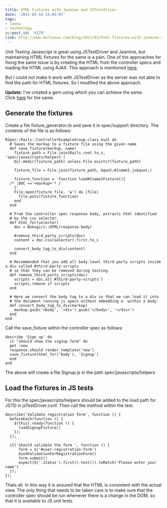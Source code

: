 ```yaml
---
title: HTML Fixtures with Jasmine and JSTestdriver
date: '2011-03-14 15:03:07'
tags:
- leena
- technology
wp:post_id: '4179'
link: http://www.multunus.com/blog/2011/03/html-fixtures-with-jasmine-and-jstestdriver/
---
```


Unit Testing Javascript is great using JSTestDriver and Jasmine, but maintaining HTML fixtures for the same is a pain. One of the approaches for fixing the same issue is by creating the HTML from the controller specs and loading the HTML using AJAX. This approach is mentioned [here](http://pivotallabs.com/users/jb/blog/articles/1152).

But I could not make it work with JSTestDriver as the server was not able to find the path for HTML fixtures. So I modified the above approach.

**Update:** I’ve created a gem using which you can achieve the same. Click [here](https://github.com/multunus/js_fixtures) for the same.


## Generate the fixtures
Create a file fixture_generator.rb and save it in spec/support directory. The contents of the file is as follows:

```
RSpec::Rails::ControllerExampleGroup.class_eval do
  # Saves the markup to a fixture file using the given name
  def save_fixture(markup, name)
    fixture_path = File.join(Rails.root.to_s, 'spec/javascripts/helpers')
    Dir.mkdir(fixture_path) unless File.exists?(fixture_path)

    fixture_file = File.join(fixture_path, &quot;#{name}.js&quot;)

    fixture_function = 'function load#{name}Fixture(){
  /* :DOC +='+markup+'* /
    }'
    File.open(fixture_file, 'w') do |file|
      file.puts(fixture_function)
    end
  end

  # From the controller spec response body, extracts html identified
  # by the css selector.
  def html_for(selector)
    doc = Nokogiri::HTML(response.body)

    #remove_third_party_scripts(doc)
    content = doc.css(selector).first.to_s

    convert_body_tag_to_div(content)
  end

  # Recommended that you add all body-level third party scripts inside a div called #third-party-scripts
  # so that they can be removed during testing.
  def remove_third_party_scripts(doc)
    scripts = doc.at('#third-party-scripts')
    scripts.remove if scripts
  end

  # Here we convert the body tag to a div so that we can load it into
  # the document running js specs without embedding a  within a body.
  def convert_body_tag_to_div(markup)
    markup.gsub('<body', '<div').gsub('</body>', '</div>')
  end
end
```

Call the save_fixture within the controller spec as follows:

```
describe 'Sign up' do
  it "should show the signup form" do
  get :new
  response.should render_template('new')
  save_fixture(html_for('body'), 'Signup')
  end
end
```

The above will create a file Signup.js in the path spec/javascripts/helpers

## Load the fixtures in JS tests
For this the spec/javascripts/helpers should be added to the load path for JSTD in jsTestDriver.conf.
Then call the method within the test.

```
describe('Validate registration form', function () {
  beforeEach(function () {
    $(this).ready(function () {
      loadSignupFixture()
    });
  });

  it('should validate the form ', function () {
      form = $('#user-registration-form')
      bindValidationForRegistrationForm()
      form.submit()
      expect($('.status').first().text()).toMatch('Please enter your name')
  });
});
```

Thats all. In this way it is assured that the HTML is consistent with the actual view. The only thing that needs to be taken care is to make sure that the controller spec should be run whenever there is a change in the DOM, so that it is available to JS unit tests.
